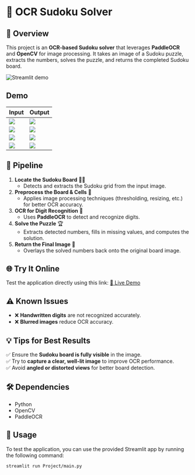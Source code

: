 # 🧩 OCR Sudoku Solver

## 📌 Overview

This project is an **OCR-based Sudoku solver** that leverages **PaddleOCR** and **OpenCV** for image processing. It takes an image of a Sudoku puzzle, extracts the numbers, solves the puzzle, and returns the completed Sudoku board.

![Streamlit demo](https://ik.imagekit.io/baodata2226/imagekit-assets/screenshot_1739239808310.png?updatedAt=1739248180829)

## Demo

| Input                                                                                                        | Output                                                                                                       |
|--------------------------------------------------------------------------------------------------------------|--------------------------------------------------------------------------------------------------------------|
| ![](https://ik.imagekit.io/baodata2226/imagekit-assets/screenshot_1739240123718.png?updatedAt=1739248180963) | ![](https://ik.imagekit.io/baodata2226/imagekit-assets/screenshot_1739240257816.png?updatedAt=1739248181295) |
| ![](https://ik.imagekit.io/baodata2226/imagekit-assets/screenshot_1739240456648.png?updatedAt=1739248182220) | ![](https://ik.imagekit.io/baodata2226/imagekit-assets/screenshot_1739240415810.png?updatedAt=1739248181033) |
| ![](https://ik.imagekit.io/baodata2226/imagekit-assets/screenshot_1739245027555.png?updatedAt=1739248181507) | ![](https://ik.imagekit.io/baodata2226/imagekit-assets/screenshot_1739245282917.png?updatedAt=1739248181392) |
| ![](https://ik.imagekit.io/baodata2226/imagekit-assets/screenshot_1739241829726.png?updatedAt=1739248181261) | ![](https://ik.imagekit.io/baodata2226/imagekit-assets/screenshot_1739241887565.png?updatedAt=1739248181162) |                                                                                                                                                                                                                                                                                                                                                                                                              
## 🚀 Pipeline

1. **Locate the Sudoku Board** 🕵️‍♂️
   - Detects and extracts the Sudoku grid from the input image.
2. **Preprocess the Board & Cells** 🎨
   - Applies image processing techniques (thresholding, resizing, etc.) for better OCR accuracy.
3. **OCR for Digit Recognition** 🔢
   - Uses **PaddleOCR** to detect and recognize digits.
4. **Solve the Puzzle** 🏆
   - Extracts detected numbers, fills in missing values, and computes the solution.
5. **Return the Final Image** 📸
   - Overlays the solved numbers back onto the original board image.

## 🌐 Try It Online
Test the application directly using this link: [🔗 Live Demo](https://tgb-sudokuocr.streamlit.app/)

## ⚠️ Known Issues

- ❌ **Handwritten digits** are not recognized accurately.
- ❌ **Blurred images** reduce OCR accuracy.

## 💡 Tips for Best Results

✅ Ensure the **Sudoku board is fully visible** in the image.  
✅ Try to **capture a clear, well-lit image** to improve OCR performance.  
✅ Avoid **angled or distorted views** for better board detection.

## 🛠️ Dependencies

- Python
- OpenCV
- PaddleOCR

## 📌 Usage

To test the application, you can use the provided Streamlit app by running the following command:

```bash
streamlit run Project/main.py
```
